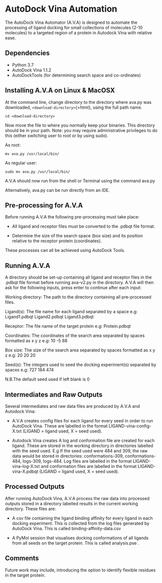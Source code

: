 # AutoDock Vina Automation

The AutoDock Vina Automator (A.V.A) is designed to automate the processing of ligand docking for small collections of molecules (2-10 molecules) to a targeted region of a protein in Autodock Vina with relative ease.

## Dependencies

-   Python 3.7
-   AutoDock Vina 1.1.2
-   AutoDockTools (for determining search space and co-ordinates)

## Installing A.V.A on Linux & MacOSX

At the command line, change directory to the directory where ava.py was downloaded, `<download-directory>`{=html}, using the full path name.

    cd <download-directory>

Now move the file to where you normally keep your binaries. This directory should be in your path. Note: you may require administrative privileges to do this (either switching user to root or by using sudo).

As root:

    mv ava.py /usr/local/bin/

As regular user:

    sudo mv ava.py /usr/local/bin/

A.V.A should now run from the shell or Terminal using the command ava.py

Alternatively, ava.py can be run directly from an IDE.

## Pre-processing for A.V.A

Before running A.V.A the following pre-processing must take place:

- All ligand and receptor files must be converted to the .pdbqt file format.

- Determine the size of the search space (box size) and its position relative to the receptor protein (coordinates).
      

These processes can all be achieved using AutoDock Tools.

## Running A.V.A

A directory should be set-up containing all ligand and receptor files in the .pdbqt file format before running ava-v2.py in the directory. A.V.A will then ask for the following inputs, press enter to continue after each input:

Working directory: The path to the directory containing all pre-processed files.

Ligand(s): The file name for each ligand separated by a space
           e.g: Ligand1.pdbqt Ligand2.pdbqt Ligand3.pdbqt

Receptor: The file name of the target protein
          e.g: Protein.pdbqt
          
Coordinates: The coordinates of the search area separated by spaces formatted as x y z
             e.g: 10 -5 88
             
Box size: The size of the search area separated by spaces formatted as x y z
          e.g: 20 20 20

Seed(s): The integers used to seed the docking experiment(s) separated by spaces
         e.g: 727 184 474
         

N.B.The default seed used if left blank is 0

## Intermediates and Raw Outputs

Several intermediates and raw data files are produced by A.V.A and
Autodock Vina:

- A.V.A creates config files for each ligand for every seed in order to run AutoDock Vina. These are labelled in the format LIGAND-vina-config-X.txt (LIGAND = ligand used, X = seed used).

- Autodock Vina creates A log and conformation file are created for each ligand. These are stored in the working directory in directories labelled with the seed used. E.g If the seed used were 484 and 309, the raw data would be stored in directories: conformations-309, conformations-484, logs-309, logs-484. Log files are labelled in the format LIGAND-vina-log-X.txt and conformation files are labelled in the format LIGAND-vina-X.pdbqt (LIGAND = ligand used, X = seed used).

## Processed Outputs

After running AutoDock Vina, A.V.A process the raw data into processed outputs stored in a directory labelled results in the current working directory. These files are:

- A csv file containing the ligand binding affinity for every ligand in each docking experiment. This is collected from the log files generated by AutoDock Vina. This is called binding-affinity-data.csv

- A PyMol session that visualises docking conformations of all ligands from all seeds on the target protein. This is called analysis.pse .

## Comments

Future work may include, introducing the option to identify flexible residues in the target protein.

